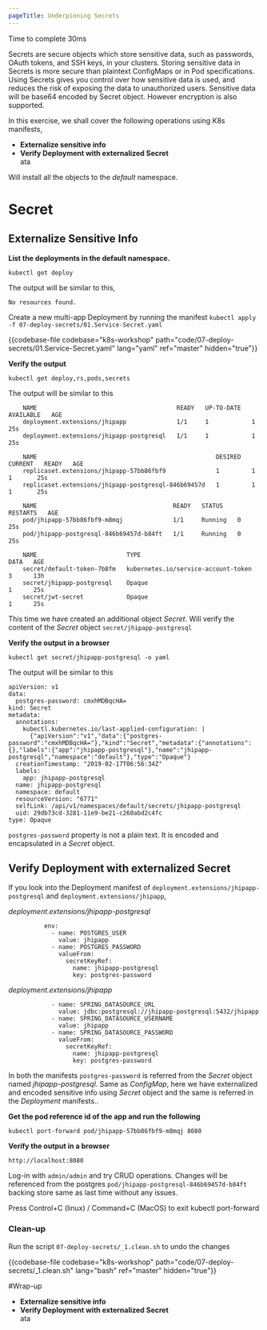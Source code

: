 ```yaml
---
pageTitle: Underpinning Secrets
---
```


<md-icon class="fa fa-clock-o fa-lg" aria-hidden="true"></md-icon> Time to complete 30ms

<i class="fa fa-info-circle fa-lg" aria-hidden="true" style="color:dark-blue"></i>
Secrets are secure objects which store sensitive data, such as passwords, OAuth tokens, and SSH keys, in your clusters. Storing sensitive data in Secrets is more secure than plaintext ConfigMaps or in Pod specifications. Using Secrets gives you control over how sensitive data is used, and reduces the risk of exposing the data to unauthorized users.
Sensitive data will be base64 encoded by Secret object. However encryption is also supported.

In this exercise, we shall cover the following operations using K8s
manifests,

<ul class="fa-ul">
  <li><i class="fa-li fa fa-square"></i><b>Externalize sensitive info</b></li>
  <li><i class="fa-li fa fa-square"></i><b>Verify Deployment with externalized Secret</b></li>ata 
</ul>

<i class="fa fa-info-circle" aria-hidden="true"></i> Will install all the objects to the *default* namespace.

# Secret

## Externalize Sensitive Info

**List the deployments in the default namespace.**

``` go-cli
kubectl get deploy
```

<i class="fa fa-spinner fa-pulse fa-fw"></i>
The output will be similar to this,

    No resources found.

Create a new multi-app Deployment by running the manifest <i class="fa fa-check-circle" aria-hidden="true" style="color:green"></i> `kubectl apply -f 07-deploy-secrets/01.Service-Secret.yaml`

{{codebase-file codebase="k8s-workshop" path="code/07-deploy-secrets/01.Service-Secret.yaml" lang="yaml" ref="master" hidden="true"}}

**Verify the output**

    kubectl get deploy,rs,pods,secrets

<i class="fa fa-spinner fa-pulse fa-fw"></i>
The output will be similar to this

```
    NAME                                       READY   UP-TO-DATE   AVAILABLE   AGE
    deployment.extensions/jhipapp              1/1     1            1           25s
    deployment.extensions/jhipapp-postgresql   1/1     1            1           25s
    
    NAME                                                  DESIRED   CURRENT   READY   AGE
    replicaset.extensions/jhipapp-57bb86fbf9              1         1         1       25s
    replicaset.extensions/jhipapp-postgresql-846b69457d   1         1         1       25s
    
    NAME                                      READY   STATUS    RESTARTS   AGE
    pod/jhipapp-57bb86fbf9-m8mqj              1/1     Running   0          25s
    pod/jhipapp-postgresql-846b69457d-b84ft   1/1     Running   0          25s
    
    NAME                         TYPE                                  DATA   AGE
    secret/default-token-7b8fm   kubernetes.io/service-account-token   3      13h
    secret/jhipapp-postgresql    Opaque                                1      25s
    secret/jwt-secret            Opaque                                1      25s
```

This time we have created an additional object _Secret_. Will verify the content of the _Secret_ object `secret/jhipapp-postgresql`

**Verify the output in a browser**

`kubectl get secret/jhipapp-postgresql -o yaml`

The output will be similar to this

```
apiVersion: v1
data:
  postgres-password: cmxhMDBqcHA=
kind: Secret
metadata:
  annotations:
    kubectl.kubernetes.io/last-applied-configuration: |
      {"apiVersion":"v1","data":{"postgres-password":"cmxhMDBqcHA="},"kind":"Secret","metadata":{"annotations":{},"labels":{"app":"jhipapp-postgresql"},"name":"jhipapp-postgresql","namespace":"default"},"type":"Opaque"}
  creationTimestamp: "2019-02-17T06:56:34Z"
  labels:
    app: jhipapp-postgresql
  name: jhipapp-postgresql
  namespace: default
  resourceVersion: "6771"
  selfLink: /api/v1/namespaces/default/secrets/jhipapp-postgresql
  uid: 29db73cd-3281-11e9-be21-c260abd2c4fc
type: Opaque
```

`postgres-password` property is not a plain text. It is encoded and encapsulated in a _Secret_ object.

## Verify Deployment with externalized Secret

If you look into the Deployment manifest of `deployment.extensions/jhipapp-postgresql` and `deployment.extensions/jhipapp`,

_deployment.extensions/jhipapp-postgresql_

```
          env:
            - name: POSTGRES_USER
              value: jhipapp
            - name: POSTGRES_PASSWORD
              valueFrom:
                secretKeyRef:
                  name: jhipapp-postgresql
                  key: postgres-password
```

_deployment.extensions/jhipapp_

```
            - name: SPRING_DATASOURCE_URL
              value: jdbc:postgresql://jhipapp-postgresql:5432/jhipapp
            - name: SPRING_DATASOURCE_USERNAME
              value: jhipapp
            - name: SPRING_DATASOURCE_PASSWORD
              valueFrom:
                secretKeyRef:
                  name: jhipapp-postgresql
                  key: postgres-password

```

In both the manifests `postgres-password` is referred from the _Secret_ object named _jhipapp-postgresql_. Same as _ConfigMap_, here we have externalized and encoded sensitive info using _Secret_ object and the same is referred in the _Deployment_ manifests..

**Get the pod reference id of the app and run the following**

`kubectl port-forward pod/jhipapp-57bb86fbf9-m8mqj 8080`

**Verify the output in a browser**

`http://localhost:8080`  

Log-in with `admin/admin` and try CRUD operations. Changes will be referenced from the postgres `pod/jhipapp-postgresql-846b69457d-b84ft` backing store same as last time without any issues.

Press Control+C (linux) / Command+C (MacOS) to exit kubectl port-forward

### Clean-up

Run the script <i class="fa fa-undo" aria-hidden="true" style="color:red"></i> `07-deploy-secrets/_1.clean.sh` to undo the changes

{{codebase-file codebase="k8s-workshop" path="code/07-deploy-secrets/_1.clean.sh" lang="bash" ref="master" hidden="true"}}


#Wrap-up
<ul class="fa-ul">
  <li><i class="fa-li fa fa-check-square"></i><b>Externalize sensitive info</b></li>
  <li><i class="fa-li fa fa-check-square"></i><b>Verify Deployment with externalized Secret</b></li>ata 
</ul>
